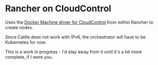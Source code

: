 # Rancher on CloudControl

Uses the [Docker Machine driver for CloudControl](https://github.com/DimensionDataResearch/docker-machine-driver-ddcloud) from within Rancher to create nodes.

Since Cattle does not work with IPv6, the orchestrator will have to be Kubernetes for now.

This is a work in progress - I'd stay away from it until it's a bit more complete, if I were you.
